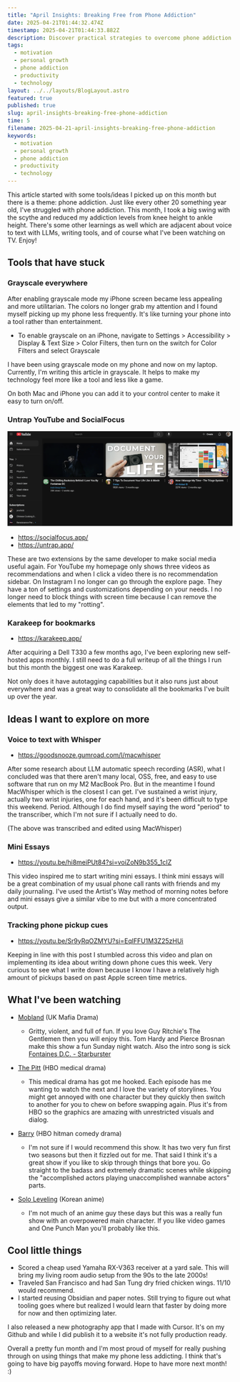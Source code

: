 ```yaml
---
title: "April Insights: Breaking Free from Phone Addiction"
date: 2025-04-21T01:44:32.474Z
timestamp: 2025-04-21T01:44:33.882Z
description: Discover practical strategies to overcome phone addiction and enhance productivity in April Insights.
tags:
  - motivation
  - personal growth
  - phone addiction
  - productivity
  - technology
layout: ../../layouts/BlogLayout.astro
featured: true
published: true
slug: april-insights-breaking-free-phone-addiction
time: 5
filename: 2025-04-21-april-insights-breaking-free-phone-addiction
keywords:
  - motivation
  - personal growth
  - phone addiction
  - productivity
  - technology
---
```


This article started with some tools/ideas I picked up on this month but there is a theme: phone addiction. Just like every other 20 something year old, I've struggled with phone addiction. This month, I took a big swing with the scythe and reduced my addiction levels from knee height to ankle height. There's some other learnings as well which are adjacent about voice to text with LLMs, writing tools, and of course what I've been watching on TV. Enjoy!

## Tools that have stuck

### Grayscale everywhere

After enabling grayscale mode my iPhone screen became less appealing and more utilitarian. The colors no longer grab my attention and I found myself picking up my phone less frequently. It's like turning your phone into a tool rather than entertainment.

- To enable grayscale on an iPhone, navigate to Settings > Accessibility > Display & Text Size > Color Filters, then turn on the switch for Color Filters and select Grayscale

I have been using grayscale mode on my phone and now on my laptop. Currently, I'm writing this article in grayscale. It helps to make my technology feel more like a tool and less like a game.

On both Mac and iPhone you can add it to your control center to make it easy to turn on/off.

### Untrap YouTube and SocialFocus

![youtube homescreen with only 3 recommendations ](../../../public/images/april-2025-youtube-homescreen.png)

- https://socialfocus.app/
- https://untrap.app/

These are two extensions by the same developer to make social media useful again. For YouTube my homepage only shows three videos as recommendations and when I click a video there is no recommendation sidebar. On Instagram I no longer can go through the explore page. They have a ton of settings and customizations depending on your needs. I no longer need to block things with screen time because I can remove the elements that led to my "rotting".

### Karakeep for bookmarks

- https://karakeep.app/

After acquiring a Dell T330 a few months ago, I've been exploring new self-hosted apps monthly. I still need to do a full writeup of all the things I run but this month the biggest one was Karakeep.

Not only does it have autotagging capabilities but it also runs just about everywhere and was a great way to consolidate all the bookmarks I've built up over the year.

## Ideas I want to explore on more

### Voice to text with Whisper

- https://goodsnooze.gumroad.com/l/macwhisper

After some research about LLM automatic speech recording (ASR), what I concluded was that there aren't many local, OSS, free, and easy to use software that run on my M2 MacBook Pro. But in the meantime I found MacWhisper which is the closest I can get. I've sustained a wrist injury, actually two wrist injuries, one for each hand, and it's been difficult to type this weekend. Period. Although I do find myself saying the word "period" to the transcriber, which I'm not sure if I actually need to do.

(The above was transcribed and edited using MacWhisper)

### Mini Essays

- https://youtu.be/hi8meiPUt84?si=voiZoN9b355_1cIZ

This video inspired me to start writing mini essays. I think mini essays will be a great combination of my usual phone call rants with friends and my daily journaling. I've used the Artist's Way method of morning notes before and mini essays give a similar vibe to me but with a more concentrated output.

### Tracking phone pickup cues

- https://youtu.be/Sr9yRqOZMYU?si=EqlFFU1M3Z25zHUi

Keeping in line with this post I stumbled across this video and plan on implementing its idea about writing down phone cues this week. Very curious to see what I write down because I know I have a relatively high amount of pickups based on past Apple screen time metrics.

## What I've been watching

- [Mobland](https://en.wikipedia.org/wiki/MobLand) (UK Mafia Drama)

  - Gritty, violent, and full of fun. If you love Guy Ritchie's The Gentlemen then you will enjoy this. Tom Hardy and Pierce Brosnan make this show a fun Sunday night watch. Also the intro song is sick [Fontaines D.C. - Starburster](https://youtu.be/KHocVRUlvkk?si=_T9BO3OHHP_p3BIV)

- [The Pitt](https://en.wikipedia.org/wiki/The_Pitt) (HBO medical drama)

  - This medical drama has got me hooked. Each episode has me wanting to watch the next and I love the variety of storylines. You might get annoyed with one character but they quickly then switch to another for you to chew on before swapping again. Plus it's from HBO so the graphics are amazing with unrestricted visuals and dialog.

- [Barry](<https://en.wikipedia.org/wiki/Barry_(TV_series)>) (HBO hitman comedy drama)

  - I'm not sure if I would recommend this show. It has two very fun first two seasons but then it fizzled out for me. That said I think it's a great show if you like to skip through things that bore you. Go straight to the badass and extremely dramatic scenes while skipping the "accomplished actors playing unaccomplished wannabe actors" parts.

- [Solo Leveling](https://en.wikipedia.org/wiki/Solo_Leveling) (Korean anime)
  - I'm not much of an anime guy these days but this was a really fun show with an overpowered main character. If you like video games and One Punch Man you'll probably like this.

## Cool little things

- Scored a cheap used Yamaha RX-V363 receiver at a yard sale. This will bring my living room audio setup from the 90s to the late 2000s!
- Traveled San Francisco and had San Tung dry fried chicken wings. 11/10 would recommend.
- I started reusing Obsidian and paper notes. Still trying to figure out what tooling goes where but realized I would learn that faster by doing more for now and then optimizing later.

I also released a new photography app that I made with Cursor. It's on my Github and while I did publish it to a website it's not fully production ready.

Overall a pretty fun month and I'm most proud of myself for really pushing through on using things that make my phone less addicting. I think that's going to have big payoffs moving forward. Hope to have more next month! :)
